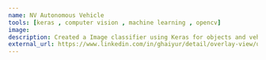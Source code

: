 ```yaml
---
name: NV Autonomous Vehicle
tools: [keras , computer vision , machine learning , opencv]
image:
description: Created a Image classifier using Keras for objects and vehicles found on road , for images captured by a test vehicle equipped with a Multi-Sensors
external_url: https://www.linkedin.com/in/ghaiyur/detail/overlay-view/urn:li:fsd_profileTreasuryMedia:(ACoAACXpj-sB8GSagGN-7rn4Hze-lPsZgupBzuo,1591187831114)/
---
```

